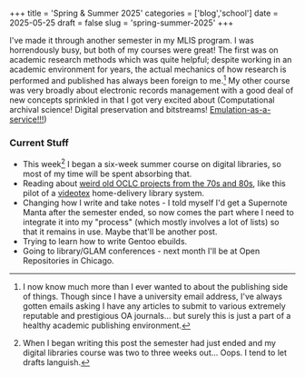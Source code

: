 +++
title = 'Spring & Summer 2025'
categories = ['blog','school']
date = 2025-05-25
draft = false
slug = 'spring-summer-2025'
+++

I've made it through another semester in my MLIS program. I was horrendously busy, but both of my courses were great! The first was on academic research methods which was quite helpful; despite working in an academic environment for years, the actual mechanics of how research is performed and published has always been foreign to me.[^1]  My other course was very broadly about electronic records management with a good deal of new concepts sprinkled in that I got very excited about (Computational archival science! Digital preservation and bitstreams! [Emulation-as-a-service!!!](https://doi.org/10.1109/CLOUD.2014.124)) 

### Current Stuff

- This week[^2] I began a six-week summer course on digital libraries, so most of my time will be spent absorbing that.
- Reading about [weird old OCLC projects from the 70s and 80s](https://library.oclc.org/digital/collection/p267701coll27/id/17156/rec/19), like this pilot of a [videotex](https://en.wikipedia.org/wiki/Videotex) home-delivery library system.
- Changing how I write and take notes - I told myself I'd get a Supernote Manta after the semester ended, so now comes the part where I need to integrate it into my "process" (which mostly involves a lot of lists) so that it remains in use. Maybe that'll be another post.
- Trying to learn how to write Gentoo ebuilds.
- Going to library/GLAM conferences - next month I'll be at Open Repositories in Chicago.

[^2]: When I began writing this post the semester had just ended and my digital libraries course was two to three weeks out... Oops. I tend to let drafts languish.
[^1]: I now know much more than I ever wanted to about the publishing side of things. Though since I have a university email address, I've always gotten emails asking I have any articles to submit to various extremely reputable and prestigious OA journals... but surely this is just a part of a healthy academic publishing environment.
